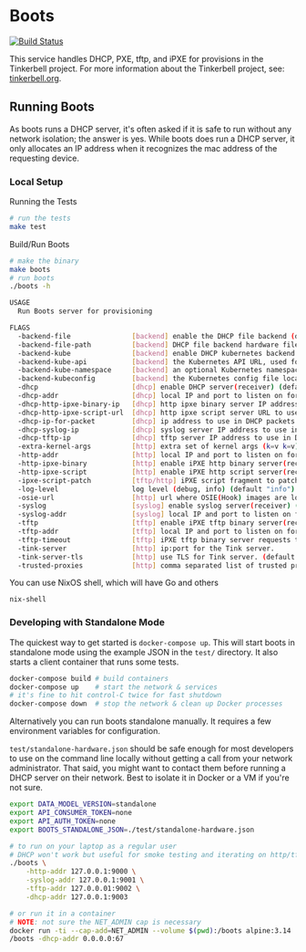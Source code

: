 # Boots

[![Build Status](https://github.com/tinkerbell/boots/workflows/For%20each%20commit%20and%20PR/badge.svg)](https://github.com/tinkerbell/boots/actions?query=workflow%3A%22For+each+commit+and+PR%22+branch%3Amain)

This service handles DHCP, PXE, tftp, and iPXE for provisions in the Tinkerbell project.
For more information about the Tinkerbell project, see: [tinkerbell.org](https://tinkerbell.org).

## Running Boots

As boots runs a DHCP server, it's often asked if it is safe to run without any network isolation; the answer is yes. While boots does run a DHCP server, it only allocates an IP address when it recognizes the mac address of the requesting device.

### Local Setup

Running the Tests

```bash
# run the tests
make test
```

Build/Run Boots

```bash
# make the binary
make boots
# run boots
./boots -h

USAGE
  Run Boots server for provisioning

FLAGS
  -backend-file               [backend] enable the DHCP file backend (default "false")
  -backend-file-path          [backend] DHCP file backend hardware file path
  -backend-kube               [backend] enable DHCP kubernetes backend (default "true")
  -backend-kube-api           [backend] the Kubernetes API URL, used for in-cluster client construction. Only applies if DATA_MODEL_VERSION=kubernetes.
  -backend-kube-namespace     [backend] an optional Kubernetes namespace override to query hardware data from.
  -backend-kubeconfig         [backend] the Kubernetes config file location. Only applies if DATA_MODEL_VERSION=kubernetes.
  -dhcp                       [dhcp] enable DHCP server(receiver) (default "true")
  -dhcp-addr                  [dhcp] local IP and port to listen on for DHCP requests (default "0.0.0.0:67")
  -dhcp-http-ipxe-binary-ip   [dhcp] http ipxe binary server IP address to use in DHCP packets (default "http://172.17.0.3:8080/ipxe/")
  -dhcp-http-ipxe-script-url  [dhcp] http ipxe script server URL to use in DHCP packets (default "http://172.17.0.3/auto.ipxe")
  -dhcp-ip-for-packet         [dhcp] ip address to use in DHCP packets (opt 54, etc) (default "172.17.0.3")
  -dhcp-syslog-ip             [dhcp] syslog server IP address to use in DHCP packets (opt 7) (default "172.17.0.3")
  -dhcp-tftp-ip               [dhcp] tftp server IP address to use in DHCP packets (opt 66, etc) (default "172.17.0.3:69")
  -extra-kernel-args          [http] extra set of kernel args (k=v k=v) that are appended to the kernel cmdline iPXE script.
  -http-addr                  [http] local IP and port to listen on for iPXE http script requests (default "172.17.0.3:80")
  -http-ipxe-binary           [http] enable iPXE http binary server(receiver) (default "true")
  -http-ipxe-script           [http] enable iPXE http script server(receiver) (default "true")
  -ipxe-script-patch          [tftp/http] iPXE script fragment to patch into served iPXE binaries served via TFTP or HTTP
  -log-level                  log level (debug, info) (default "info")
  -osie-url                   [http] url where OSIE(Hook) images are located.
  -syslog                     [syslog] enable syslog server(receiver) (default "true")
  -syslog-addr                [syslog] local IP and port to listen on for syslog messages (default "172.17.0.3:514")
  -tftp                       [tftp] enable iPXE tftp binary server(receiver) (default "true")
  -tftp-addr                  [tftp] local IP and port to listen on for iPXE tftp binary requests (default "172.17.0.3:69")
  -tftp-timeout               [tftp] iPXE tftp binary server requests timeout (default "5s")
  -tink-server                [http] ip:port for the Tink server.
  -tink-server-tls            [http] use TLS for Tink server. (default "false")
  -trusted-proxies            [http] comma separated list of trusted proxies
```

You can use NixOS shell, which will have Go and others

`nix-shell`

### Developing with Standalone Mode

The quickest way to get started is `docker-compose up`. This will start boots in
standalone mode using the example JSON in the `test/` directory. It also starts
a client container that runs some tests.

```sh
docker-compose build # build containers
docker-compose up    # start the network & services
# it's fine to hit control-C twice for fast shutdown
docker-compose down  # stop the network & clean up Docker processes
```

Alternatively you can run boots standalone manually. It requires a few
environment variables for configuration.

`test/standalone-hardware.json` should be safe enough for most developers to
use on the command line locally without getting a call from your network
administrator. That said, you might want to contact them before running a DHCP
server on their network. Best to isolate it in Docker or a VM if you're not
sure.

```sh
export DATA_MODEL_VERSION=standalone
export API_CONSUMER_TOKEN=none
export API_AUTH_TOKEN=none
export BOOTS_STANDALONE_JSON=./test/standalone-hardware.json

# to run on your laptop as a regular user
# DHCP won't work but useful for smoke testing and iterating on http/tftp/syslog
./boots \
	-http-addr 127.0.0.1:9000 \
	-syslog-addr 127.0.0.1:9001 \
	-tftp-addr 127.0.0.01:9002 \
	-dhcp-addr 127.0.0.1:9003

# or run it in a container
# NOTE: not sure the NET_ADMIN cap is necessary
docker run -ti --cap-add=NET_ADMIN --volume $(pwd):/boots alpine:3.14
/boots -dhcp-addr 0.0.0.0:67
```
